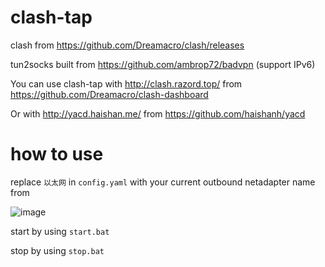 # clash-tap

clash from https://github.com/Dreamacro/clash/releases

tun2socks built from https://github.com/ambrop72/badvpn (support IPv6)

You can use clash-tap with http://clash.razord.top/ from https://github.com/Dreamacro/clash-dashboard

Or with http://yacd.haishan.me/ from https://github.com/haishanh/yacd

# how to use

replace `以太网` in `config.yaml` with your current outbound netadapter name from

![image](https://user-images.githubusercontent.com/23069451/79680340-49bf9980-8241-11ea-86e3-46e39b576867.png)

start by using `start.bat`

stop by using `stop.bat`
